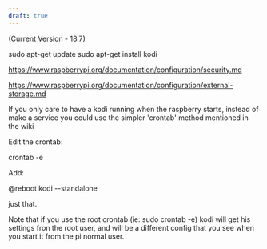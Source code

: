 ```yaml
---
draft: true
---
```


(Current Version - 18.7)

sudo apt-get update
sudo apt-get install kodi


https://www.raspberrypi.org/documentation/configuration/security.md

https://www.raspberrypi.org/documentation/configuration/external-storage.md


If you only care to have a kodi running when the raspberry starts, instead of make a service you could use the simpler 'crontab' method mentioned in the wiki

Edit the crontab:

crontab -e

Add:

@reboot kodi --standalone

just that.

Note that if you use the root crontab (ie: sudo crontab -e) kodi will get his settings fron the root user, and will be a different config that you see when you start it from the pi normal user.
